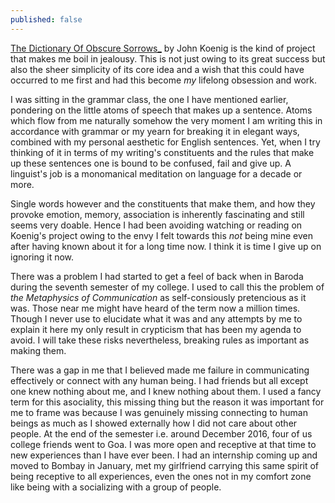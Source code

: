 ```yaml
---
published: false
---
```

[ The Dictionary Of Obscure Sorrows_](http://www.dictionaryofobscuresorrows.com/ "Hyperlink to The Dictionary of Obscure Sorrows site") by John Koenig is the kind of project that makes me boil in jealousy. This is not just owing to its great success but also the sheer simplicity of its core idea and a wish that this could have occurred to me first and had this become _my_ lifelong obsession and work.

I was sitting in the grammar class, the one I have mentioned earlier, pondering on the little atoms of speech that makes up a sentence. Atoms which flow from me naturally somehow the very moment I am writing this in accordance with grammar or my yearn for breaking it in elegant ways, combined with my personal aesthetic for English sentences. Yet, when I try thinking of it in terms of my writing's constituents and the rules that make up these sentences one is bound to be confused, fail and give up. A linguist's job is a monomanical meditation on language for a decade or more.

Single words however and the constituents that make them, and how they provoke emotion, memory, association is inherently fascinating and still seems very doable. Hence I had been avoiding watching or reading on Koenig's project owing to the envy I felt towards this _not_ being mine even after having known about it for a long time now. I think it is time I give up on ignoring it now.

There was a problem I had started to get a feel of back when in Baroda during the seventh semester of my college. I used to call this the problem of _the Metaphysics of Communication_ as self-consiously pretencious as it was. Those near me might have heard of the term now a million times. Though I never use to elucidate what it was and any attempts by me to explain it here my only result in crypticism that has been my agenda to avoid. I will take these risks nevertheless, breaking rules as important as making them.

There was a gap in me that I believed made me failure in communicating effectively or connect with any human being. I had friends but all except one knew nothing about me, and I knew nothing about them. I used a fancy term for this asociality, this missing thing but the reason it was important for me to frame was because I was genuinely missing connecting to human beings as much as I showed externally how I did not care about other people. At the end of the semester i.e. around December 2016, four of us college friends went to Goa. I was more open and receptive at that time to new experiences than I have ever been. I had an internship coming up and moved to Bombay in January, met my girlfriend carrying this same spirit of being receptive to all experiences, even the ones not in my comfort zone like being with a socializing with a group of people.   
